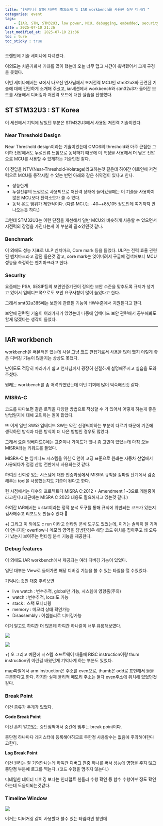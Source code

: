 ```yaml
---
title: "[세미나] STM 저전력 MCU소개 및 IAR workbench를 사용한 실무 디버깅 "
categories: event
tags:
    - [IAR, STM, STM32U3, low power, MCU, debugging, embedded, security]
date : 2025-07-10 21:36
last_modified_at: 2025-07-10 21:36
toc : ture
toc_sticky : true
---
```


오랜만에 기술 세미나에 다녀왔다.

여의도는 처음가봐서 기대를 많이 했는데 오늘 너무 덥고 시간이 촉박했어서 크게 구경을 못했다.

이번 세미나에서는 st에서 나오신 연사님께서 초저전력 MCU인 stm32u3와 관련된 기술에 대해 간단하게 소개해 주셨고, iar세션에서 workbench와 stm32u3가 들어간 보드를 사용해서 디버깅과 저전력 모드에 대한 실습을 진행했다.

## ST STM32U3 : ST Korea

이 세션에서 기억에 남았던 부분은 STM32U3에서 사용된 저전력 기술이었다.

### Near Threshold Design

Near Threshold design이라는 기술이었는데 CMOS의 threshold와 아주 근접한 그 이하 전압에서도 누설전류 느낌으로 동작하기 때문에 이 특징을 사용해서 더 낮은 전압으로 MCU를 사용할 수 있게하는 기술인것 같다.

이 전압을 NTV(Near-Threshold-Volatage)라고하는것 같은데 하여간 이로인해 저전력으로 MCU를 동작시킬 수 있는 반면 아래와 같은 취약점이 있다고 한다.

- 성능한계
- 누설전류의 느낌으로 사용되므로 저전력 상태에 들어갔을때는 이 기술을 사용하지 않은 MCU보다 전력소모가 클 수 있다.
- 동작 온도 범위가 제한적이다. (다른 MCU는 -40~+85,105 정도인데 여기까지 안나오는듯 하다.)

그런데 STM32U3는 이런 단점을 개선해서 일반 MCU와 비슷하게 사용할 수 있으면서 저전력의 장점을 가진다는게 이 부분의 골조였던것 같다.

### Benchmark

이 외에도 성능 지표로 ULP 벤치마크, Core mark 등을 들었다. ULP는 전력 효율 관련된 벤치마크라고 잠깐 들은것 같고, core mark는 잊어버려서 구글에 검색해보니 MCU 성능을 측정하는 벤치마크라고 한다.

### Security

요즘에는 PSA, SESIP등의 보안인증기관이 정의한 보안 수준을 맞추도록 규제가 생기고 있어서 임베디드쪽으로도 보안 요구사항이 많이 늘었다고 한다.

그래서 smt32u385에는 보안에 관련된 기능이 HW수준에서 지원된다고 한다.

보안에 관련된 기술이 여러가지가 있었는데 나중에 임베디드 보안 관련해서 공부해봐도 할게 많겠다는 생각이 들었다.

---

## IAR workbench

workbench을 써본적은 있는데 사실 그냥 코드 편집기로서 사용을 많이 했지 이렇게 좋은 디버깅 기능이 많을지는 상상도 못했다.

난이도도 적당히 따라가기 쉽고 연사님께서 굉장히 친절하게 설명해주시고 실습을 도와주셨다.

원래는 workbench를 좀 어려워했었는데 이번 기회에 많이 익숙해진것 같다.


### MISRA-C

코드를 짜다보면 같은 로직을 다양한 방법으로 작성할 수 가 있어서 어떻게 하는게 좋은 방법일지에 대해 고민하는 일이 많았다.

또 이게 일반 SW와 임베디드 SW는 약간 신경써야하는 부분이 다르기 때문에 기존에 생각하던 방식과 다른 방식이 더 나은 방법인 경우도 많았다.

그래서 요즘 임베디드C에는 표준이나 가이드가 없나 좀 고민이 있었는데 마침 오늘 MISRA라는 키워드를 들었다.

MISRA-C 는 임베디드 시스템을 위한 C 언어 코딩 표준으로 원래는 자동차 산업에서 사용되다가 점점 산업 전반에서 사용되는것 같다.

하여간 신뢰성 있는 시스템에 대한 인증과정에서 MISRA 규칙을 컴파일 단계에서 검증해주는 tool을 사용했는지도 기준이 된다고 한다.

현 시점에서는 다수의 프로젝트다 MISRA C:2012 + Amendment 1~3으로 개발중이라고한다.(최근에는 MISRA C 2023 대응도 필요해지고 있는것 같다.)

하여간 IAR에서는 c stat이라는 정적 분석 도구를 통해 규칙에 위반되는 코드가 있는지 검사해주고 리포트도 만들수 있다.🤯



+) 그리고 이 외에도 c run 이라고 런타임 분석 도구도 있었는데, 이거는 솔직히 잘 기억이 안나지만 overflow나 메모리 영역을 침범한경우 해당 코드 위치를 잡아주고 왜 오류가 났는지 보여주는 런타임 분석 기능을 제공한다.



### Debug features

이 외에도 IAR workbench에서 제공되는 여러 디버깅 기능이 있었다.

일단 대부분 View로 들어가면 해당 디버깅 기능을 볼 수 있는 타일을 열 수있었다. 

기억나는것만 대충 추려보면

- live watch : 변수추적, global만 가능, 시스템에 영향줌(주의)
- watch : 변수추적, local도 가능
- stack : 스택 모니터링
- memory : 메모리 상태 확인가능
- Disassembly : 어셈블리로 디버깅가능

이거 말고도 하여간 더 많은데 하여간 하나같이 너무 유용해보였다.

![](/assets/image/2025-07-10-23-52-48.png)

![](/assets/image/2025-07-10-23-53-12.png)

+) 오 그리고 예전에 시스템 소프트웨어 배울때 RISC instruction이랑 thum instruction뭐 이런걸 배웠던게 기억나게 하는 부분도 있었다.

map파일에서 arm instruction은 주소를 even으로, thumb은 odd로 표현해서 둘을 구분한다고 한다. 하지만 실제 물리적 메모리 주소는 둘다 even주소에 위치해 있었던것같다.

### Break Point

이건 종류가 두개가 있었다.

**Code Break Point**

이건 흔히 알고있는 중단점찍어서 중간에 멈추는 break point이다.

중단점 하나마다 레지스터에 등록해야하므로 무한정 사용할수는 없음에 주의해야한다고한다.

**Log Break Point**

이건 원리는 잘 기억안나는데 하여간 디버그 핀중 하나를 써서 성능에 영향을 주지 않고 중단점 부분에 로그를 찍는다. (코드 수행을 멈추지 않는다.)

디테일한 데이터 디버깅 보다는 인터럽트 핸들러 수행 확인 등 함수 수행여부 정도 확인하는데 도움이되는것같다.

### Timeline Window

![](/assets/image/2025-07-10-23-57-28.png)

이거는 디버거랑 같이 사용할때 쓸수 있는 타임라인 창인데 